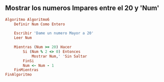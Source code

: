 ## Mostrar los numeros Impares entre el 20 y 'Num'
```ruby
Algoritmo Algoritmo6
	Definir Num Como Entero
	
	Escribir 'Dame un numero Mayor a 20'
	Leer Num
	
	Mientras (Num >= 20) Hacer
		Si (Num % 2 <> 0) Entonces
			Mostrar Num,' 'Sin Saltar
		FinSi
		Num <- Num - 1
	FinMientras
FinAlgoritmo
```
